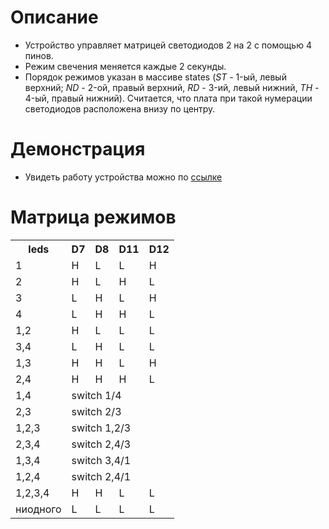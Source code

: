 # Описание

* Устройство управляет матрицей светодиодов 2 на 2 с помощью 4 пинов.
* Режим свечения меняется каждые 2 секунды.
* Порядок режимов указан в массиве states (*ST* - 1-ый, левый верхний; *ND* - 2-ой, правый верхний, *RD* - 3-ий, левый нижний, *TH* - 4-ый, правый нижний). Считается, что плата при такой нумерации светодиодов расположена внизу по центру.

# Демонстрация

* Увидеть работу устройства можно по [ссылке](https://drive.google.com/file/d/1dBzoud4gmU3jeRDhpaXatUDRUFi9ownr/view?usp=sharing)

# Матрица режимов

<table>
  <tr>
    <th>leds</th>
    <th>D7</th>
    <th>D8</th>
    <th>D11</th>
    <th>D12</th>
  </tr>
  <tr>
    <td>1</td>
    <td>H</td>
    <td>L</td>
    <td>L</td>
    <td>H</td>
  </tr>
  <tr>
    <td>2</td>
    <td>H</td>
    <td>L</td>
    <td>H</td>
    <td>L</td>
  </tr>
  <tr>
    <td>3</td>
    <td>L</td>
    <td>H</td>
    <td>L</td>
    <td>H</td>
  </tr>
  <tr>
    <td>4</td>
    <td>L</td>
    <td>H</td>
    <td>H</td>
    <td>L</td>
  </tr>
  <tr>
    <td>1,2</td>
    <td>H</td>
    <td>L</td>
    <td>L</td>
    <td>L</td>
  </tr>
  <tr>
    <td>3,4</td>
    <td>L</td>
    <td>H</td>
    <td>L</td>
    <td>L</td>
  </tr>
  <tr>
    <td>1,3</td>
    <td>H</td>
    <td>H</td>
    <td>L</td>
    <td>H</td>
  </tr>
  <tr>
    <td>2,4</td>
    <td>H</td>
    <td>H</td>
    <td>H</td>
    <td>L</td>
  </tr>
  <tr>
    <td>1,4</td>
    <td colspan="4">switch 1/4</td>
  </tr>
  <tr>
    <td>2,3</td>
    <td colspan="4">switch 2/3</td>
  </tr>
  <tr>
    <td>1,2,3</td>
    <td colspan="4">switch 1,2/3</td>
  </tr>
  <tr>
    <td>2,3,4</td>
    <td colspan="4">switch 2,4/3</td>
  </tr>
  <tr>
    <td>1,3,4</td>
    <td colspan="4">switch 3,4/1</td>
  </tr>
  <tr>
    <td>1,2,4</td>
    <td colspan="4">switch 2,4/1</td>
  </tr>
  <tr>
    <td>1,2,3,4</td>
    <td>H</td>
    <td>H</td>
    <td>L</td>
    <td>L</td>
  </tr>
  <tr>
    <td>ниодного</td>
    <td>L</td>
    <td>L</td>
    <td>L</td>
    <td>L</td>
  </tr>
</table>
